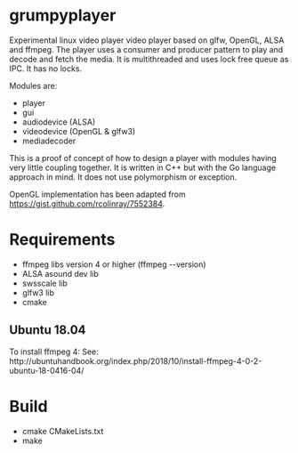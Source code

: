 # grumpyplayer

Experimental linux video player video player based on glfw, OpenGL, ALSA and ffmpeg. The player uses a consumer and producer pattern to play and decode and fetch the media. It is multithreaded and uses lock free queue as IPC. It has no locks.

Modules are:
* player
* gui
* audiodevice (ALSA)
* videodevice (OpenGL & glfw3)
* mediadecoder

This is a proof of concept of how to design a player with modules having very little coupling together. It is written in C++ but with the Go language approach in mind. It does not use polymorphism or exception.

OpenGL implementation has been adapted from https://gist.github.com/rcolinray/7552384. 

<h1>Requirements</h1>

 * ffmpeg libs version 4 or higher (ffmpeg --version)
 * ALSA asound dev lib
 * swsscale lib
 * glfw3 lib
 * cmake
 
 <h2>Ubuntu 18.04</h2>
 To install ffmpeg 4:
 See: http://ubuntuhandbook.org/index.php/2018/10/install-ffmpeg-4-0-2-ubuntu-18-0416-04/

<h1>Build</h1>

  * cmake CMakeLists.txt
  * make
